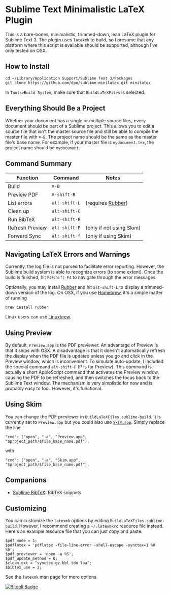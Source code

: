 # Sublime Text Minimalistic LaTeX Plugin

This is a bare-bones, minimalistic, trimmed-down, lean LaTeX plugin for Sublime Text 3. The plugin uses `latexmk` to build, so I presume that any platform where this script is available should be supported, although I've only tested on OSX.

## How to Install

````
cd ~/Library/Application Support/Sublime Text 3/Packages
git clone https://github.com/dpo/sublime-minilatex.git minilatex
````

In `Tools>Build System`, make sure that `BuildLaTeXFiles` is selected.

## Everything Should Be a Project

Whether your document has a single or multiple source files, every document should be part of a Sublime project. This allows you to edit a source file that isn't the master source file and still be able to compile the master file with `⌘-B`. The project name should be the same as the master file's base name. For example, if your master file is `mydocument.tex`, the project name should be `mydocument`.

## Command Summary

Function        | Command       | Notes
----------------|---------------|-------------------------
Build           | `⌘-B`         |
Preview PDF     | `⌘-shift-B`   |
List errors     | `alt-shift-L` | (requires [Rubber](https://launchpad.net/rubber))
Clean up        | `alt-shift-C` |
Run BibTeX      | `alt-shift-B` |
Refresh Preview | `alt-shift-P` | (only if not using Skim)
Forward Sync    | `alt-shift-f` | (only if using Skim)

## Navigating LaTeX Errors and Warnings

Currently, the log file is not parsed to facilitate error reporting. However, the Sublime build system is able to recognize errors (to some extent). Once the build is finished, hit `F4`/`shift-F4` to navigate through the error messages.

Optionally, you may install [Rubber](https://launchpad.net/rubber) and hit `alt-shift-L` to display a trimmed-down version of the log. On OSX, if you use [Homebrew](http://brew.sh), it's a simple matter of running
````
brew install rubber
````

Linux users can use [Linuxbrew](https://github.com/Homebrew/linuxbrew).

## Using Preview

By default, `Preview.app` is the PDF previewer. An advantage of Preview is that it ships with OSX. A disadvantage is that it doesn't automatically refresh the display when the PDF file is updated unless you go and click in the Preview window, which is inconvenient. To simulate auto-update, I included the special command `alt-shift-P` (P is for Preview). This command is actually a short AppleScript command that activates the Preview window, causing the PDF to be refreshed, and then switches the focus back to the Sublime Text window. The mechanism is very simplistic for now and is probably easy to fool. However, it's functional.

## Using Skim

You can change the PDF previewer in `BuildLaTeXFiles.sublime-build`. It is currently set to `Preview.app` but you could also use [`Skim.app`](http://skim-app.sourceforge.net). Simply replace the line

    "cmd": ["open", "-a", "Preview.app", "$project_path/$file_base_name.pdf"],

with

    "cmd": ["open", "-a", "Skim.app", "$project_path/$file_base_name.pdf"],

## Companions

* [Sublime BibTeX](https://github.com/dpo/sublime-bibtex): BibTeX snippets

## Customizing

You can customize the `latexmk` options by editing `BuildLaTeXFiles.sublime-build`. However, I recommend creating a `~/.latexmkrc` resource file instead. Here's an example resource file that you can just copy and paste:

````
$pdf_mode = 1;
$pdflatex = 'pdflatex -file-line-error -shell-escape -synctex=1 %O %S';
$pdf_previewer = 'open -a %S';
$pdf_update_method = 0;
$clean_ext = "synctex.gz bbl tdo loa";
$bibtex_use = 2;
````

See the `latexmk` man page for more options.


[![Bitdeli Badge](https://d2weczhvl823v0.cloudfront.net/dpo/sublime-minilatex/trend.png)](https://bitdeli.com/free "Bitdeli Badge")

